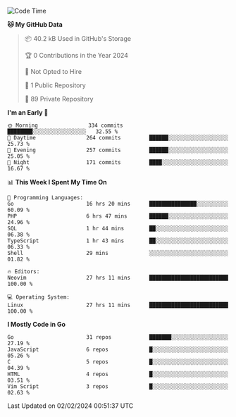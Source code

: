 
<!--START_SECTION:waka-->
![Code Time](http://img.shields.io/badge/Code%20Time-4%2C560%20hrs%201%20min-blue)

**🐱 My GitHub Data** 

> 📦 40.2 kB Used in GitHub's Storage 
 > 
> 🏆 0 Contributions in the Year 2024
 > 
> 🚫 Not Opted to Hire
 > 
> 📜 1 Public Repository 
 > 
> 🔑 89 Private Repository 
 > 
**I'm an Early 🐤** 

```text
🌞 Morning                334 commits         ████████░░░░░░░░░░░░░░░░░   32.55 % 
🌆 Daytime                264 commits         ██████░░░░░░░░░░░░░░░░░░░   25.73 % 
🌃 Evening                257 commits         ██████░░░░░░░░░░░░░░░░░░░   25.05 % 
🌙 Night                  171 commits         ████░░░░░░░░░░░░░░░░░░░░░   16.67 % 
```


📊 **This Week I Spent My Time On** 

```text
💬 Programming Languages: 
Go                       16 hrs 20 mins      ███████████████░░░░░░░░░░   60.09 % 
PHP                      6 hrs 47 mins       ██████░░░░░░░░░░░░░░░░░░░   24.96 % 
SQL                      1 hr 44 mins        ██░░░░░░░░░░░░░░░░░░░░░░░   06.38 % 
TypeScript               1 hr 43 mins        ██░░░░░░░░░░░░░░░░░░░░░░░   06.33 % 
Shell                    29 mins             ░░░░░░░░░░░░░░░░░░░░░░░░░   01.82 % 

🔥 Editors: 
Neovim                   27 hrs 11 mins      █████████████████████████   100.00 % 

💻 Operating System: 
Linux                    27 hrs 11 mins      █████████████████████████   100.00 % 
```

**I Mostly Code in Go** 

```text
Go                       31 repos            ███████░░░░░░░░░░░░░░░░░░   27.19 % 
JavaScript               6 repos             █░░░░░░░░░░░░░░░░░░░░░░░░   05.26 % 
C                        5 repos             █░░░░░░░░░░░░░░░░░░░░░░░░   04.39 % 
HTML                     4 repos             █░░░░░░░░░░░░░░░░░░░░░░░░   03.51 % 
Vim Script               3 repos             █░░░░░░░░░░░░░░░░░░░░░░░░   02.63 % 
```




 Last Updated on 02/02/2024 00:51:37 UTC
<!--END_SECTION:waka-->
